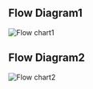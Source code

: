 ## Flow Diagram1
![Flow chart1](https://user-images.githubusercontent.com/101305374/164437740-92a40be9-39e7-4fe3-a893-898c588a720e.png)


## Flow Diagram2
![Flow chart2](https://user-images.githubusercontent.com/101305374/164438082-625d2dc6-c744-4af5-8d95-f8ff38288efd.png)

